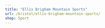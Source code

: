 ```yaml
---
title: "Ellis Brigham Mountain Sports"
url: /bristol/ellis-brigham-mountain-sports/
shop: Sport
---
```

